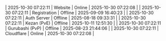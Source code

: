 | 2025-10-30 07:22:11 | Website | Online | 2025-10-30 07:22:08 |
| 2025-10-30 07:22:11 | Registration | Offline | 2025-09-09 16:40:23 |
| 2025-10-30 07:22:11 | Auth Server | Offline | 2025-08-18 09:33:31 |
| 2025-10-30 07:22:11 | Kezan (PvE) | Offline | 2025-10-11 12:51:30 |
| 2025-10-30 07:22:11 | Gurubashi (PvP) | Offline | 2025-08-23 21:44:06 |
| 2025-10-30 07:22:11 | Cloudflare | Online | 2025-10-30 07:22:08 |
